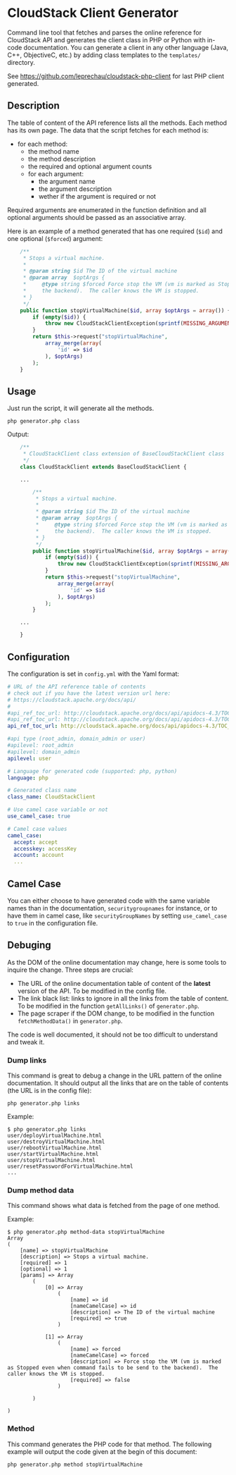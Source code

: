 CloudStack Client Generator
===========================

Command line tool that fetches and parses the online reference for CloudStack API and generates the client class in PHP or Python with in-code documentation. You can generate a client in any other language (Java, C++, ObjectiveC, etc.) by adding class templates to the ``templates/`` directory.

See https://github.com/leprechau/cloudstack-php-client for last PHP client generated.

Description
-----------

The table of content of the API reference lists all the methods. Each method has its own page. The data that the script fetches for each method is:

* for each method:
    * the method name
    * the method description
    * the required and optional argument counts
    * for each argument:
        * the argument name
        * the argument description
        * wether if the argument is required or not

Required arguments are enumerated in the function definition and all optional arguments should be passed as an associative array.

Here is an example of a method generated that has one required (`$id`) and one optional (`$forced`) argument:

```php
    /**
     * Stops a virtual machine.
     *
     * @param string $id The ID of the virtual machine
     * @param array  $optArgs {
     *     @type string $forced Force stop the VM (vm is marked as Stopped even when command fails to be send to
     *     the backend).  The caller knows the VM is stopped.
     * }
     */
    public function stopVirtualMachine($id, array $optArgs = array()) {
        if (empty($id)) {
            throw new CloudStackClientException(sprintf(MISSING_ARGUMENT_MSG, "id"), MISSING_ARGUMENT);
        }
        return $this->request("stopVirtualMachine",
            array_merge(array(
                'id' => $id
            ), $optArgs)
        );
    }
```

Usage
-----
Just run the script, it will generate all the methods.

    php generator.php class

Output:

```php
    /**
     * CloudStackClient class extension of BaseCloudStackClient class
     */
    class CloudStackClient extends BaseCloudStackClient {
```
        ...
``` php
        /**
         * Stops a virtual machine.
         *
         * @param string $id The ID of the virtual machine
         * @param array  $optArgs {
         *     @type string $forced Force stop the VM (vm is marked as Stopped even when command fails to be send to
         *     the backend).  The caller knows the VM is stopped.
         * }
         */
        public function stopVirtualMachine($id, array $optArgs = array()) {
            if (empty($id)) {
                throw new CloudStackClientException(sprintf(MISSING_ARGUMENT_MSG, "id"), MISSING_ARGUMENT);
            }
            return $this->request("stopVirtualMachine",
                array_merge(array(
                    'id' => $id
                ), $optArgs)
            );
        }
```
        ...
```php
    }
```

Configuration
-------------

The configuration is set in `config.yml` with the Yaml format:

```yml
# URL of the API reference table of contents
# check out if you have the latest version url here:
# https://cloudstack.apache.org/docs/api/
#
#api_ref_toc_url: http://cloudstack.apache.org/docs/api/apidocs-4.3/TOC_Root_Admin.html
#api_ref_toc_url: http://cloudstack.apache.org/docs/api/apidocs-4.3/TOC_Domain_Admin.html
api_ref_toc_url: http://cloudstack.apache.org/docs/api/apidocs-4.3/TOC_User.html

#api type (root_admin, domain_admin or user)
#apilevel: root_admin
#apilevel: domain_admin
apilevel: user

# Language for generated code (supported: php, python)
language: php

# Generated class name
class_name: CloudStackClient

# Use camel case variable or not
use_camel_case: true

# Camel case values
camel_case:
  accept: accept
  accesskey: accessKey
  account: account
  ...
```

Camel Case
----------
You can either choose to have generated code with the same variable names than in the documentation, `securitygroupnames` for instance, or to have them in camel case, like `securityGroupNames` by setting `use_camel_case` to `true` in the configuration file.

Debuging
--------

As the DOM of the online documentation may change, here is some tools to inquire the change. Three steps are crucial:

* The URL of the online documentation table of content of the **latest** version of the API. To be modified in the config file.
* The link black list: links to ignore in all the links from the table of content. To be modified in the function `getAllLinks()` of `generator.php`.
* The page scraper if the DOM change, to be modified in the function `fetchMethodData()` in `generator.php`.

The code is well documented, it should not be too difficult to understand and tweak it.

### Dump links ###
This command is great to debug a change in the URL pattern of the online documentation. It should output all the links that are on the table of contents (the URL is in the config file):

    php generator.php links
    
Example:

    $ php generator.php links
    user/deployVirtualMachine.html
    user/destroyVirtualMachine.html
    user/rebootVirtualMachine.html
    user/startVirtualMachine.html
    user/stopVirtualMachine.html
    user/resetPasswordForVirtualMachine.html
    ...


### Dump method data ###
This command shows what data is fetched from the page of one method.

Example:

    $ php generator.php method-data stopVirtualMachine
    Array
    (
        [name] => stopVirtualMachine
        [description] => Stops a virtual machine.
        [required] => 1
        [optional] => 1
        [params] => Array
            (
                [0] => Array
                    (
                        [name] => id
                        [nameCamelCase] => id
                        [description] => The ID of the virtual machine
                        [required] => true
                    )

                [1] => Array
                    (
                        [name] => forced
                        [nameCamelCase] => forced
                        [description] => Force stop the VM (vm is marked as Stopped even when command fails to be send to the backend).  The caller knows the VM is stopped.
                        [required] => false
                    )

            )

    )

### Method ###
This command generates the PHP code for that method. The following example will output the code given at the begin of this document:

    php generator.php method stopVirtualMachine
